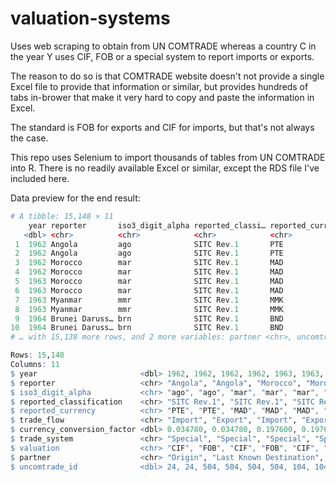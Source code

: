 # valuation-systems

Uses web scraping to obtain from UN COMTRADE whereas a country C in the year Y uses CIF, FOB or a special system to report imports or exports.

The reason to do so is that COMTRADE website doesn't not provide a single Excel file to provide that information or similar, but provides hundreds of tabs in-brower that make it very hard to copy and paste the information in Excel.

The standard is FOB for exports and CIF for imports, but that's not always the case.

This repo uses Selenium to import thousands of tables from UN COMTRADE into R. There is no readily available Excel or similar, except the RDS file I've included here.

Data preview for the end result:

```r
# A tibble: 15,148 × 11
    year reporter       iso3_digit_alpha reported_classi… reported_curren… trade_flow currency_conver… trade_system valuation
   <dbl> <chr>          <chr>            <chr>            <chr>            <chr>                 <dbl> <chr>        <chr>    
 1  1962 Angola         ago              SITC Rev.1       PTE              Import               0.0348 Special      CIF      
 2  1962 Angola         ago              SITC Rev.1       PTE              Export               0.0348 Special      FOB      
 3  1962 Morocco        mar              SITC Rev.1       MAD              Import               0.198  Special      CIF      
 4  1962 Morocco        mar              SITC Rev.1       MAD              Export               0.198  Special      FOB      
 5  1963 Morocco        mar              SITC Rev.1       MAD              Import               0.198  Special      CIF      
 6  1963 Morocco        mar              SITC Rev.1       MAD              Export               0.198  Special      FOB      
 7  1963 Myanmar        mmr              SITC Rev.1       MMK              Import               0.21   General      CIF      
 8  1963 Myanmar        mmr              SITC Rev.1       MMK              Export               0.21   General      FOB      
 9  1964 Brunei Daruss… brn              SITC Rev.1       BND              Import               0.327  Special      CIF      
10  1964 Brunei Daruss… brn              SITC Rev.1       BND              Export               0.327  Special      FOB      
# … with 15,138 more rows, and 2 more variables: partner <chr>, uncomtrade_id <dbl>
```

```r
Rows: 15,148
Columns: 11
$ year                       <dbl> 1962, 1962, 1962, 1962, 1963, 1963, 1963, 1963, 1964, 1964, 1964, 1964, 1964, …
$ reporter                   <chr> "Angola", "Angola", "Morocco", "Morocco", "Morocco", "Morocco", "Myanmar", "My…
$ iso3_digit_alpha           <chr> "ago", "ago", "mar", "mar", "mar", "mar", "mmr", "mmr", "brn", "brn", "mar", "…
$ reported_classification    <chr> "SITC Rev.1", "SITC Rev.1", "SITC Rev.1", "SITC Rev.1", "SITC Rev.1", "SITC Re…
$ reported_currency          <chr> "PTE", "PTE", "MAD", "MAD", "MAD", "MAD", "MMK", "MMK", "BND", "BND", "MAD", "…
$ trade_flow                 <chr> "Import", "Export", "Import", "Export", "Import", "Export", "Import", "Export"…
$ currency_conversion_factor <dbl> 0.034780, 0.034780, 0.197600, 0.197600, 0.197600, 0.197600, 0.210000, 0.210000…
$ trade_system               <chr> "Special", "Special", "Special", "Special", "Special", "Special", "General", "…
$ valuation                  <chr> "CIF", "FOB", "CIF", "FOB", "CIF", "FOB", "CIF", "FOB", "CIF", "FOB", "CIF", "…
$ partner                    <chr> "Origin", "Last Known Destination", "Origin", "Last Known Destination", "Origi…
$ uncomtrade_id              <dbl> 24, 24, 504, 504, 504, 504, 104, 104, 96, 96, 504, 504, 104, 104, 96, 96, 470,…
```
